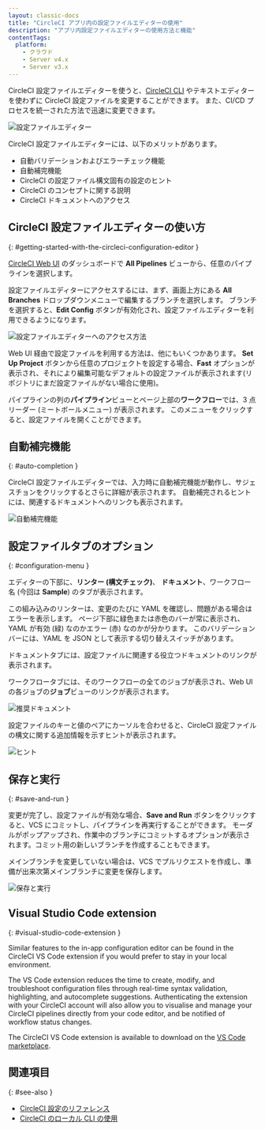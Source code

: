 ```yaml
---
layout: classic-docs
title: "CircleCI アプリ内の設定ファイルエディターの使用"
description: "アプリ内設定ファイルエディターの使用方法と機能"
contentTags:
  platform:
    - クラウド
    - Server v4.x
    - Server v3.x
---
```


CircleCI 設定ファイルエディターを使うと、[CircleCI CLI]({{site.baseurl}}/ja/local-cli/) やテキストエディターを使わずに CircleCI 設定ファイルを変更することができます。 また、CI/CD プロセスを統一された方法で迅速に変更できます。

![設定ファイルエディター]({{site.baseurl}}/assets/img/docs/config-editor-main.png)

CircleCI 設定ファイルエディターには、以下のメリットがあります。

- 自動バリデーションおよびエラーチェック機能
- 自動補完機能
- CircleCI の設定ファイル構文固有の設定のヒント
- CircleCI のコンセプトに関する説明
- CircleCI ドキュメントへのアクセス

## CircleCI 設定ファイルエディターの使い方
{: #getting-started-with-the-circleci-configuration-editor }

[CircleCI Web UI](https://app.circleci.com/) のダッシュボードで **All Pipelines** ビューから、任意のパイプラインを選択します。

設定ファイルエディターにアクセスするには、まず、画面上方にある **All Branches** ドロップダウンメニューで編集するブランチを選択します。 ブランチを選択すると、**Edit Config** ボタンが有効化され、設定ファイルエディターを利用できるようになります。

![設定ファイルエディターへのアクセス方法]({{site.baseurl}}/assets/img/docs/config-editor-all-branches.png)

Web UI 経由で設定ファイルを利用する方法は、他にもいくつかあります。 **Set Up Project** ボタンから任意のプロジェクトを設定する場合、**Fast** オプションが表示され、それにより編集可能なデフォルトの設定ファイルが表示されます(リポジトリにまだ設定ファイルがない場合に使用)。

パイプラインの列の**パイプライン**ビューとページ上部の**ワークフロー**では、3 点リーダー (ミートボールメニュー) が表示されます。 このメニューをクリックすると、設定ファイルを開くことができます。

## 自動補完機能
{: #auto-completion }

CircleCI 設定ファイルエディターでは、入力時に自動補完機能が動作し、サジェスチョンをクリックするとさらに詳細が表示されます。 自動補完されるヒントには、関連するドキュメントへのリンクも表示されます。

![自動補完機能]({{site.baseurl}}/assets/img/docs/config-editor-auto-complete.png)

## 設定ファイルタブのオプション
{: #configuration-menu }

エディターの下部に、**リンター (構文チェック)**、 **ドキュメント**、ワークフロー名 (今回は **Sample**) のタブが表示されます。

この組み込みのリンターは、変更のたびに YAML を確認し、問題がある場合はエラーを表示します。 ページ下部に緑色または赤色のバーが常に表示され、YAML が有効 (緑) なのかエラー (赤) なのかが分かります。 このバリデーションバーには、YAML を JSON として表示する切り替えスイッチがあります。

ドキュメントタブには、設定ファイルに関連する役立つドキュメントのリンクが表示されます。

ワークフロータブには、そのワークフローの全てのジョブが表示され、Web UI の各ジョブの**ジョブ**ビューのリンクが表示されます。

![推奨ドキュメント]({{site.baseurl}}/assets/img/docs/config-editor-docs.png)

設定ファイルのキーと値のペアにカーソルを合わせると、CircleCI 設定ファイルの構文に関する追加情報を示すヒントが表示されます。

![ヒント]({{site.baseurl}}/assets/img/docs/config-editor-tooltips.png)

## 保存と実行
{: #save-and-run }

変更が完了し、設定ファイルが有効な場合、**Save and Run** ボタンをクリックすると、VCS にコミットし、パイプラインを再実行することができます。 モーダルがポップアップされ、作業中のブランチにコミットするオプションが表示されます。コミット用の新しいブランチを作成することもできます。

メインブランチを変更していない場合は、VCS でプルリクエストを作成し、準備が出来次第メインブランチに変更を保存します。

![保存と実行]({{site.baseurl}}/assets/img/docs/config-editor-commit-and-run.png)

## Visual Studio Code extension
{: #visual-studio-code-extension }

Similar features to the in-app configuration editor can be found in the CircleCI VS Code extension if you would prefer to stay in your local environment.

The VS Code extension reduces the time to create, modify, and troubleshoot configuration files through real-time syntax validation, highlighting, and autocomplete suggestions. Authenticating the extension with your CircleCI account will also allow you to visualise and manage your CircleCI pipelines directly from your code editor, and be notified of workflow status changes.

The CircleCI VS Code extension is available to download on the [VS Code marketplace](https://marketplace.visualstudio.com/items?itemName=circleci.circleci).

## 関連項目
{: #see-also }

- [CircleCI 設定のリファレンス]({{site.baseurl}}/ja/configuration-reference)
- [CircleCI のローカル CLI の使用]({{site.baseurl}}/ja/local-cli)
